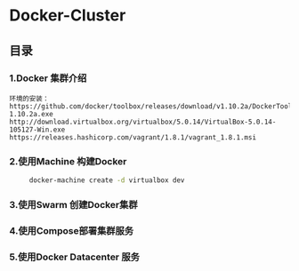 Docker-Cluster
=============================
目录
-----------------------------
### 1.Docker 集群介绍
    环境的安装：
    https://github.com/docker/toolbox/releases/download/v1.10.2a/DockerToolbox-1.10.2a.exe
    http://download.virtualbox.org/virtualbox/5.0.14/VirtualBox-5.0.14-105127-Win.exe
    https://releases.hashicorp.com/vagrant/1.8.1/vagrant_1.8.1.msi
    
    
### 2.使用Machine 构建Docker 
```Bash
     docker-machine create -d virtualbox dev
```

### 3.使用Swarm 创建Docker集群
### 4.使用Compose部署集群服务
### 5.使用Docker Datacenter 服务

